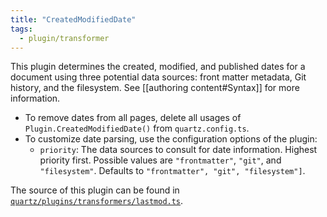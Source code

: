 ```yaml
---
title: "CreatedModifiedDate"
tags:
  - plugin/transformer
---
```


This plugin determines the created, modified, and published dates for a document using three potential data sources: front matter metadata, Git history, and the filesystem. See [[authoring content#Syntax]] for more information.

- To remove dates from all pages, delete all usages of `Plugin.CreatedModifiedDate()` from `quartz.config.ts`.
- To customize date parsing, use the configuration options of the plugin:
  - `priority`: The data sources to consult for date information. Highest priority first. Possible values are `"frontmatter"`, `"git"`, and `"filesystem"`. Defaults to `"frontmatter", "git", "filesystem"]`.

The source of this plugin can be found in [`quartz/plugins/transformers/lastmod.ts`](https://github.com/jackyzha0/quartz/blob/v4/quartz/plugins/transformers/lastmod.ts).
